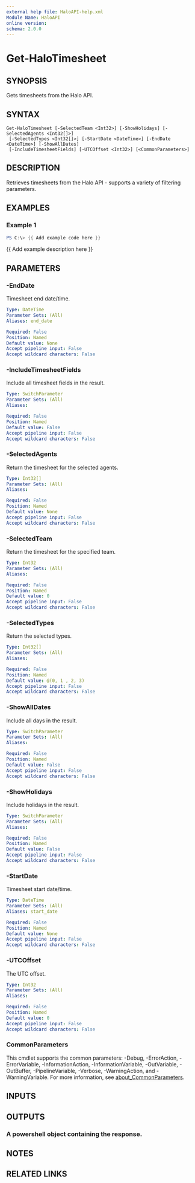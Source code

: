 ```yaml
---
external help file: HaloAPI-help.xml
Module Name: HaloAPI
online version:
schema: 2.0.0
---
```


# Get-HaloTimesheet

## SYNOPSIS
Gets timesheets from the Halo API.

## SYNTAX

```
Get-HaloTimesheet [-SelectedTeam <Int32>] [-ShowHolidays] [-SelectedAgents <Int32[]>]
 [-SelectedTypes <Int32[]>] [-StartDate <DateTime>] [-EndDate <DateTime>] [-ShowAllDates]
 [-IncludeTimesheetFields] [-UTCOffset <Int32>] [<CommonParameters>]
```

## DESCRIPTION
Retrieves timesheets from the Halo API - supports a variety of filtering parameters.

## EXAMPLES

### Example 1
```powershell
PS C:\> {{ Add example code here }}
```

{{ Add example description here }}

## PARAMETERS

### -EndDate
Timesheet end date/time.

```yaml
Type: DateTime
Parameter Sets: (All)
Aliases: end_date

Required: False
Position: Named
Default value: None
Accept pipeline input: False
Accept wildcard characters: False
```

### -IncludeTimesheetFields
Include all timesheet fields in the result.

```yaml
Type: SwitchParameter
Parameter Sets: (All)
Aliases:

Required: False
Position: Named
Default value: False
Accept pipeline input: False
Accept wildcard characters: False
```

### -SelectedAgents
Return the timesheet for the selected agents.

```yaml
Type: Int32[]
Parameter Sets: (All)
Aliases:

Required: False
Position: Named
Default value: None
Accept pipeline input: False
Accept wildcard characters: False
```

### -SelectedTeam
Return the timesheet for the specified team.

```yaml
Type: Int32
Parameter Sets: (All)
Aliases:

Required: False
Position: Named
Default value: 0
Accept pipeline input: False
Accept wildcard characters: False
```

### -SelectedTypes
Return the selected types.

```yaml
Type: Int32[]
Parameter Sets: (All)
Aliases:

Required: False
Position: Named
Default value: @(0, 1 , 2, 3)
Accept pipeline input: False
Accept wildcard characters: False
```

### -ShowAllDates
Include all days in the result.

```yaml
Type: SwitchParameter
Parameter Sets: (All)
Aliases:

Required: False
Position: Named
Default value: False
Accept pipeline input: False
Accept wildcard characters: False
```

### -ShowHolidays
Include holidays in the result.

```yaml
Type: SwitchParameter
Parameter Sets: (All)
Aliases:

Required: False
Position: Named
Default value: False
Accept pipeline input: False
Accept wildcard characters: False
```

### -StartDate
Timesheet start date/time.

```yaml
Type: DateTime
Parameter Sets: (All)
Aliases: start_date

Required: False
Position: Named
Default value: None
Accept pipeline input: False
Accept wildcard characters: False
```

### -UTCOffset
The UTC offset.

```yaml
Type: Int32
Parameter Sets: (All)
Aliases:

Required: False
Position: Named
Default value: 0
Accept pipeline input: False
Accept wildcard characters: False
```

### CommonParameters
This cmdlet supports the common parameters: -Debug, -ErrorAction, -ErrorVariable, -InformationAction, -InformationVariable, -OutVariable, -OutBuffer, -PipelineVariable, -Verbose, -WarningAction, and -WarningVariable. For more information, see [about_CommonParameters](http://go.microsoft.com/fwlink/?LinkID=113216).

## INPUTS

## OUTPUTS

### A powershell object containing the response.
## NOTES

## RELATED LINKS
